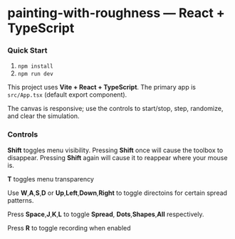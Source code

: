 # painting-with-roughness — React + TypeScript

### Quick Start

1. `npm install`  
2. `npm run dev`

This project uses **Vite + React + TypeScript**. The primary app is `src/App.tsx` (default export component).  

The canvas is responsive; use the controls to start/stop, step, randomize, and clear the simulation.

### Controls

**Shift** toggles menu visibility. Pressing **Shift** once will cause the toolbox to disappear. Pressing **Shift** again will cause it to reappear where your mouse is.

 **T** toggles menu transparency

Use **W**,**A**,**S**,**D** or **Up**,**Left**,**Down**,**Right** to toggle directoins for certain spread patterns.

Press **Space**,**J**,**K**,**L** to toggle **Spread**, **Dots**,**Shapes**,**All** respectively.

Press **R** to toggle recording when enabled
